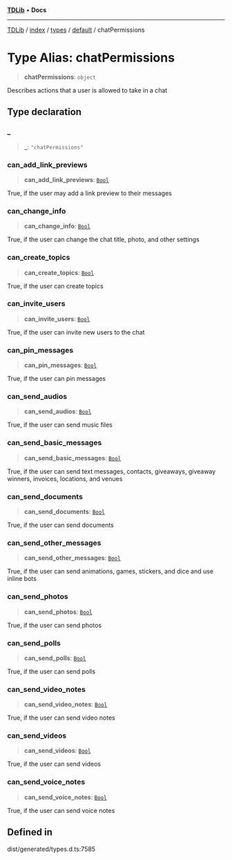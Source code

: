 [**TDLib**](../../../../../../README.md) • **Docs**

***

[TDLib](../../../../../../modules.md) / [index](../../../../../README.md) / [types](../../../README.md) / [default](../README.md) / chatPermissions

# Type Alias: chatPermissions

> **chatPermissions**: `object`

Describes actions that a user is allowed to take in a chat

## Type declaration

### \_

> **\_**: `"chatPermissions"`

### can\_add\_link\_previews

> **can\_add\_link\_previews**: [`Bool`](Bool.md)

True, if the user may add a link preview to their messages

### can\_change\_info

> **can\_change\_info**: [`Bool`](Bool.md)

True, if the user can change the chat title, photo, and other settings

### can\_create\_topics

> **can\_create\_topics**: [`Bool`](Bool.md)

True, if the user can create topics

### can\_invite\_users

> **can\_invite\_users**: [`Bool`](Bool.md)

True, if the user can invite new users to the chat

### can\_pin\_messages

> **can\_pin\_messages**: [`Bool`](Bool.md)

True, if the user can pin messages

### can\_send\_audios

> **can\_send\_audios**: [`Bool`](Bool.md)

True, if the user can send music files

### can\_send\_basic\_messages

> **can\_send\_basic\_messages**: [`Bool`](Bool.md)

True, if the user can send text messages, contacts, giveaways, giveaway winners, invoices, locations, and venues

### can\_send\_documents

> **can\_send\_documents**: [`Bool`](Bool.md)

True, if the user can send documents

### can\_send\_other\_messages

> **can\_send\_other\_messages**: [`Bool`](Bool.md)

True, if the user can send animations, games, stickers, and dice and use inline bots

### can\_send\_photos

> **can\_send\_photos**: [`Bool`](Bool.md)

True, if the user can send photos

### can\_send\_polls

> **can\_send\_polls**: [`Bool`](Bool.md)

True, if the user can send polls

### can\_send\_video\_notes

> **can\_send\_video\_notes**: [`Bool`](Bool.md)

True, if the user can send video notes

### can\_send\_videos

> **can\_send\_videos**: [`Bool`](Bool.md)

True, if the user can send videos

### can\_send\_voice\_notes

> **can\_send\_voice\_notes**: [`Bool`](Bool.md)

True, if the user can send voice notes

## Defined in

dist/generated/types.d.ts:7585
